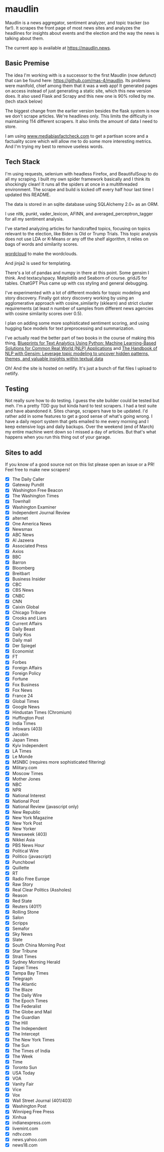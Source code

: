 # maudlin

Maudlin is a news aggregator, sentiment analyzer, and topic tracker (so far!). It scrapes the front page of most news sites and analyzes the headlines for insights about events and the election and the way the news is talking about them.

The current app is available at https://maudlin.news.

## Basic Premise

The idea I'm working with is a successor to the first Maudlin (now defunct) that can be found here: https://github.com/mas-4/maudlin. Its problems were manifold, chief among them that it was a web app! It generated pages on access instead of just generating a static site, which this new version does. It also used Flask and Scrapy and this new one is 90% rolled by me. (tech stack below)

The biggest change from the earlier version besides the flask system is now we don't scrape articles. We're headlines only. This limits the difficulty in maintaining 114 different scrapers. It also limits the amount of data I need to store.

I am using www.mediabiasfactcheck.com to get a partisan score and a factuality score which will allow me to do some more interesting metrics. And I'm trying my best to remove useless words.

## Tech Stack

I'm using requests, selenium with headless Firefox, and BeautifulSoup to do all my scraping. I built my own spider framework basically and I think its shockingly clean! It runs all the spiders at once in a multithreaded environment. The scrape and build is kicked off every half hour last time I updated this README.

The data is stored in an sqlite database using SQLAlchemy 2.0+ as an ORM.

I use nltk, punkt, vader_lexicon, AFINN, and averaged_perceptron_tagger for all my sentiment analysis.

I've started analyzing articles for handcrafted topics, focusing on topics relevant to the election, like Biden is Old or Trump Trials. This topic analysis does not use LDA or K-Means or any off the shelf algorithm, it relies on bags of words and similarity scores.

[wordcloud](https://pypi.org/project/wordcloud/) to make the wordclouds.

And jinja2 is used for templating.

There's a lot of pandas and numpy in there at this point. Some gensim I think. And textacy/spacy. Matplotlib and Seaborn of course. gridJS for tables. ChatGPT Plus came up with css styling and general debugging.

I've experimented with a lot of different models for toppic modeling and story discovery. Finally got story discovery working by using an agglomerative approach with cosine_similarity (sklearn) and strict cluster requirements (at least n number of samples from different news agencies with cosine similarity scores over 0.5).

I plan on adding some more sophisticated sentiment scoring, and using hugging face models for text preprocessing and summarization.

I've actually read the better part of two books in the course of making this thing, [Blueprints for Text Analytics Using Python: Machine Learning-Based Solutions for Common Real World (NLP) Applications](https://www.amazon.com/gp/product/149207408X/ref=ppx_yo_dt_b_search_asin_title?ie=UTF8&psc=1) and [The Handbook of NLP with Gensim: Leverage topic modeling to uncover hidden patterns, themes, and valuable insights within textual data
](https://www.amazon.com/gp/product/1803244941/ref=ppx_yo_dt_b_search_asin_title?ie=UTF8&psc=1)

Oh! And the site is hosted on netlify. It's just a bunch of flat files I upload to netlify.

## Testing

Not really sure how to do testing. I guess the site builder could be tested but meh. I'm a pretty TDD guy but kinda hard to test scrapers. I had a test suite and have abandoned it. Sites change, scrapers have to be updated. I'd rather add in some features to get a good sense of what's going wrong. I have a daily report system that gets emailed to me every morning and I keep extensive logs and daily backups. Over the weekend (end of March) my entire machine went down so I missed a day of articles. But that's what happens when you run this thing out of your garage.

## Sites to add

If you know of a good source not on this list please open an issue or a PR! Feel free to make new scrapers!

- [X] The Daily Caller
- [X] Gateway Pundit
- [X] Washington Free Beacon
- [X] The Washington Times
- [X] Townhall
- [X] Washington Examiner
- [X] Independent Journal Review
- [X] alternet
- [x] One America News
- [x] Newsmax
- [X] ABC News
- [X] Al Jazeera
- [X] Associated Press
- [X] Axios
- [X] BBC
- [X] Barron
- [X] Bloomberg
- [X] Breitbart
- [X] Business Insider
- [X] CBC
- [X] CBS News
- [X] CNBC
- [X] CNN
- [X] Caixin Global
- [X] Chicago Tribune
- [X] Crooks and Liars
- [X] Current Affairs
- [X] Daily Beast
- [X] Daily Kos
- [X] Daily mail
- [X] Der Spiegel
- [X] Economist
- [X] FT
- [X] Forbes
- [X] Foreign Affairs
- [X] Foreign Policy
- [X] Fortune
- [X] Fox Business
- [X] Fox News
- [X] France 24
- [X] Global Times
- [X] Google News
- [X] Hindustan Times (Chromium)
- [X] Huffington Post
- [X] India Times
- [X] Infowars (403)
- [X] Jacobin
- [X] Japan Times
- [X] Kyiv Independent
- [X] LA Times
- [X] Le Monde
- [X] MSNBC (requires more sophisticated filtering)
- [X] Military.com
- [X] Moscow Times
- [X] Mother Jones
- [X] NBC
- [X] NPR
- [X] National Interest
- [X] National Post
- [X] National Review (javascript only)
- [X] New Republic
- [X] New York Magazine
- [X] New York Post
- [X] New Yorker
- [X] Newsweek (403)
- [X] Nikkei Asia
- [X] PBS News Hour
- [X] Political Wire
- [X] Politico (javascript)
- [X] Punchbowl
- [X] Quillette
- [X] RT
- [X] Radio Free Europe
- [X] Raw Story
- [X] Real Clear Politics (Assholes)
- [X] Reason
- [X] Red State
- [X] Reuters (401?)
- [X] Rolling Stone
- [X] Salon
- [X] Scripps
- [X] Semafor
- [X] Sky News
- [X] Slate
- [X] South China Morning Post
- [X] Star Tribune
- [X] Strait Times
- [X] Sydney Morning Herald
- [X] Taipei Times
- [X] Tampa Bay Times
- [X] Telegraph
- [X] The Atlantic
- [X] The Blaze
- [X] The Daily Wire
- [X] The Epoch Times
- [X] The Federalist
- [X] The Globe and Mail
- [X] The Guardian
- [X] The Hill
- [X] The Independent
- [X] The Intercept
- [X] The New York Times
- [X] The Sun
- [X] The Times of India
- [X] The Week
- [X] Time
- [X] Toronto Sun
- [X] USA Today
- [X] VOA
- [X] Vanity Fair
- [X] Vice
- [X] Vox
- [X] Wall Street Journal (401/403)
- [X] Washington Post
- [X] Winnipeg Free Press
- [X] Xinhua
- [X] indianexpress.com
- [X] livemint.com
- [X] ndtv.com
- [X] news.yahoo.com
- [X] news18.com

